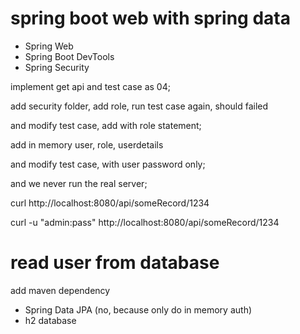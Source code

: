 # spring boot web with spring data

- Spring Web
- Spring Boot DevTools
- Spring Security


implement get api and test case as 04;

add security folder, add role, run test case again, should failed

and modify test case, add with role statement; 

add in memory user, role, userdetails

and modify test case, with user password only;

and we never run the real server;

curl http://localhost:8080/api/someRecord/1234

curl -u "admin:pass" http://localhost:8080/api/someRecord/1234

# read user from database

add maven dependency
- Spring Data JPA (no, because only do in memory auth)
- h2 database